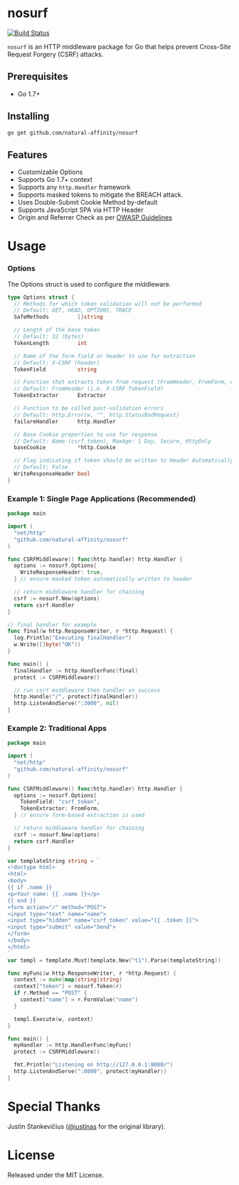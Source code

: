 # nosurf

[![Build Status](https://travis-ci.org/justinas/nosurf.svg?branch=master)](https://travis-ci.org/justinas/nosurf)

`nosurf` is an HTTP middleware package for Go
that helps prevent Cross-Site Request Forgery (CSRF) attacks.

## Prerequisites
* Go 1.7+

## Installing
```bash
go get github.com/natural-affinity/nosurf
```

## Features
* Customizable Options
* Supports Go 1.7+ context
* Supports any `http.Handler` framework
* Supports masked tokens to mitigate the BREACH attack.
* Uses Double-Submit Cookie Method by-default
* Supports JavaScript SPA via HTTP Header
* Origin and Referrer Check as per [OWASP Guidelines](https://www.owasp.org/index.php/Cross-Site_Request_Forgery_(CSRF)_Prevention_Cheat_Sheet#Checking_the_Referer_Header)

# Usage

### Options

The Options struct is used to configure the middleware.

```go
type Options struct {
  // Methods for which token validation will not be performed
  // Default: GET, HEAD, OPTIONS, TRACE
  SafeMethods         []string

  // Length of the base token
  // Default: 32 (bytes)
  TokenLength         int

  // Name of the form field or header to use for extraction
  // Default: X-CSRF (header)
  TokenField          string

  // Function that extracts token from request (FromHeader, FromForm, or Custom)
  // Default: FromHeader (i.e. X-CSRF TokenField)
  TokenExtractor      Extractor

  // Function to be called post-validation errors
  // Default: http.Error(w, "", http.StatusBadRequest)
  failureHandler      http.Handler

  // Base Cookie properties to use for response
  // Default: Name (csrf_token), MaxAge: 1 Day, Secure, HttpOnly
  baseCookie          *http.Cookie

  // Flag indicating if token should be written to Header Automatically
  // Default: False
  WriteResponseHeader bool
}
```

### Example 1: Single Page Applications (Recommended)
```go
package main

import (
  "net/http"
  "github.com/natural-affinity/nosurf"
)

func CSRFMiddleware() func(http.handler) http.Handler {
  options := nosurf.Options{
    WriteResponseHeader: true,
  } // ensure masked token automatically written to header

  // return middleware handler for chaining
  csrf := nosurf.New(options)
  return csrf.Handler
}

// final handler for example
func final(w http.ResponseWriter, r *http.Request) {
  log.Println("Executing finalHandler")
  w.Write([]byte("OK"))
}

func main() {
  finalHandler := http.HandlerFunc(final)
  protect := CSRFMiddleware()

  // run csrf middleware then handler on success
  http.Handle("/", protect(finalHandler))
  http.ListenAndServe(":3000", nil)
}

```

### Example 2: Traditional Apps
```go
package main

import (
  "net/http"
  "github.com/natural-affinity/nosurf"
)

func CSRFMiddleware() func(http.handler) http.Handler {
  options := nosurf.Options{
    TokenField: "csrf_token",
    TokenExtractor: FromForm,
  } // ensure form-based extraction is used

  // return middleware handler for chaining
  csrf := nosurf.New(options)
  return csrf.Handler
}

var templateString string = `
<!doctype html>
<html>
<body>
{{ if .name }}
<p>Your name: {{ .name }}</p>
{{ end }}
<form action="/" method="POST">
<input type="text" name="name">
<input type="hidden" name="csrf_token" value="{{ .token }}">
<input type="submit" value="Send">
</form>
</body>
</html>
`
var templ = template.Must(template.New("t1").Parse(templateString))

func myFunc(w http.ResponseWriter, r *http.Request) {
  context := make(map[string]string)
  context["token"] = nosurf.Token(r)
  if r.Method == "POST" {
    context["name"] = r.FormValue("name")
  }

  templ.Execute(w, context)
}

func main() {
  myHandler := http.HandlerFunc(myFunc)
  protect := CSRFMiddleware()

  fmt.Println("Listening on http://127.0.0.1:8000/")
  http.ListenAndServe(":8000", protect(myHandler))
}

```


# Special Thanks
Justin Stankevičius ([@justinas](https://github.com/justinas) for the original library).

# License
Released under the MIT License.
